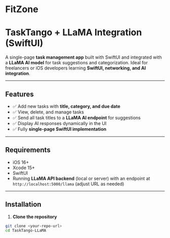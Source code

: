 # FitZone
# TaskTango + LLaMA Integration (SwiftUI)

A single-page **task management app** built with SwiftUI and integrated with a **LLaMA AI model** for task suggestions and categorization. Ideal for freelancers or iOS developers learning **SwiftUI, networking, and AI integration**.

---

## Features

- ✅ Add new tasks with **title, category, and due date**  
- ✅ View, delete, and manage tasks  
- ✅ Send all task titles to a **LLaMA AI endpoint** for suggestions  
- ✅ Display AI responses dynamically in the UI  
- ✅ Fully **single-page SwiftUI implementation**  

---

## Requirements

- iOS 16+  
- Xcode 15+  
- SwiftUI  
- Running **LLaMA API backend** (local or server) with an endpoint at `http://localhost:5000/llama` (adjust URL as needed)  

---

## Installation

1. **Clone the repository**  

```bash
git clone <your-repo-url>
cd TaskTango-LLaMA
